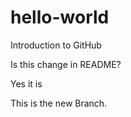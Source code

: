 # hello-world
Introduction to GitHub

Is this change in README?

Yes it is

This is the new Branch.
